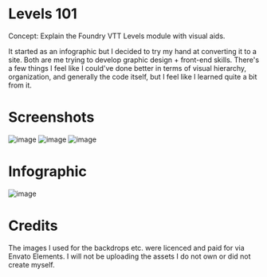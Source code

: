 # Levels 101
Concept: Explain the Foundry VTT Levels module with visual aids.

It started as an infographic but I decided to try my hand at converting it to a site. Both are me trying to develop graphic design + front-end skills.
There's a few things I feel like I could've done better in terms of visual hierarchy, organization, and generally the code itself, but I feel like I learned quite a bit from it. 



# Screenshots
![image](https://user-images.githubusercontent.com/95392008/147806209-ae3fb531-7f00-49d2-9fd5-0eac7353bbb5.png)
![image](https://user-images.githubusercontent.com/95392008/147821016-ff84a6b4-0c55-4419-b5e5-6b582e3831ba.png)
![image](https://user-images.githubusercontent.com/95392008/147806216-9feedd28-1e30-4710-b94d-550998e9a0bd.png)

# Infographic 
![image](https://user-images.githubusercontent.com/95392008/147805983-f4f8fd47-6476-44f8-a760-4f6bce3fb5e1.png)

# Credits
The images I used for the backdrops etc. were licenced and paid for via Envato Elements. I will not be uploading the assets I do not own or did not create myself. 
